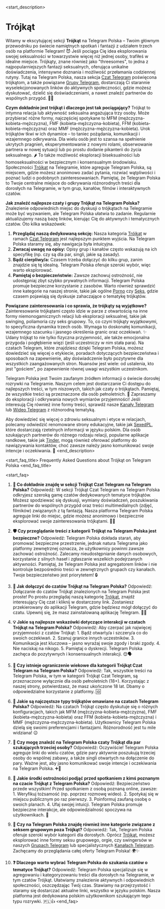 <start_description>
# Trójkąt

Witamy w ekscytującej sekcji **Trójkąt** na Telegram Polska – Twoim głównym przewodniku po świecie namiętnych spotkań i fantazji z udziałem trzech osób na platformie Telegram! 😈 Jeśli pociąga Cię idea eksplorowania swojej seksualności w towarzystwie więcej niż jednej osoby, trafiłeś w idealne miejsce. Trójkąty, znane również jako "threesomes", to jedna z najpopularniejszych fantazji seksualnych, oferująca unikalne doświadczenia, intensywne doznania i możliwość przełamania codziennej rutyny. Tutaj na Telegram Polska, nasza sekcja [Czat Telegram](/czat/) poświęcona trójkątom, a także powiązane [Grupy Telegram](/grupy/), dostarczają Ci starannie wyselekcjonowanych linków do aktywnych społeczności, gdzie możesz dyskutować, dzielić się doświadczeniami, a nawet znaleźć partnerów do wspólnych przygód. 💬🔥

**Czym dokładnie jest trójkąt i dlaczego jest tak pociągający?**
Trójkąt to intymna relacja lub aktywność seksualna angażująca trzy osoby. Może przybierać różne formy, najczęściej spotykane to MFM (mężczyzna-kobieta-mężczyzna), FMF (kobieta-mężczyzna-kobieta), FFM (kobieta-kobieta-mężczyzna) oraz MMF (mężczyzna-mężczyzna-kobieta). Urok trójkątów tkwi w ich dynamice – to taniec pożądania, komunikacji i wzajemnego odkrywania. Dla wielu osób jest to szansa na spełnienie ukrytych pragnień, eksperymentowanie z nowymi rolami, obserwowanie partnera w nowej sytuacji lub po prostu dodanie pikanterii do życia seksualnego. 🌶️ To także możliwość eksploracji biseksualności lub homoseksualności w bezpiecznym i konsensualnym środowisku. Społeczności [Trójkąt](/czat/trojkat/) na Telegramie, które agreguje Telegram Polska, są miejscem, gdzie możesz anonimowo zadać pytania, rozwiać wątpliwości i poznać ludzi o podobnych zainteresowaniach. Pamiętaj, że Telegram Polska to Twoje centralne miejsce do odkrywania różnorodnych treści dla dorosłych na Telegramie, w tym grup, kanałów, filmów i interaktywnych czatów.

**Jak znaleźć najlepsze czaty i grupy Trójkąt na Telegram Polska?**
Znalezienie odpowiednich miejsc do dyskusji o trójkątach na Telegramie może być wyzwaniem, ale Telegram Polska ułatwia to zadanie. Regularnie aktualizujemy naszą bazę linków, kierując Cię do aktywnych i tematycznych czatów. Oto kilka wskazówek:
1.  **Przeglądaj naszą dedykowaną sekcję:** Nasza kategoria [Trójkąt](/czat/trojkat/) w ramach [Czat Telegram](/czat/) jest najlepszym punktem wyjścia. Na Telegram Polska staramy się, aby nawigacja była intuicyjna.
2.  **Zwracaj uwagę na opisy:** Opisy grup i kanałów często wskazują na ich specyfikę (np. czy są dla par, singli, jakie są zasady).
3.  **Bądź cierpliwy/a:** Czasem trzeba dołączyć do kilku grup, zanim znajdzie się tę idealną. Telegram Polska oferuje szeroki wybór, więc warto eksplorować.
4.  **Pamiętaj o bezpieczeństwie:** Zawsze zachowuj ostrożność, nie udostępniaj zbyt szybko prywatnych informacji. Telegram Polska promuje bezpieczne korzystanie z zasobów.
Warto również sprawdzić inne kategorie na naszej stronie, takie jak ogólne [Porno](/czat/porno/) czy [Seks](/czat/seks/), gdzie czasem pojawiają się dyskusje zahaczające o tematykę trójkątów.

**Powiązane zainteresowania i co sprawia, że trójkąty są wyjątkowe?**
Zainteresowanie trójkątami często idzie w parze z otwartością na inne formy niemonogamicznych relacji lub eksploracji seksualnej, takie jak swinging, poliamoria czy seks grupowy. To, co czyni trójkąty wyjątkowymi, to specyficzna dynamika trzech osób. Wymaga to doskonałej komunikacji, wzajemnego szacunku i jasnego określenia granic oraz oczekiwań. ✨ Udany trójkąt to nie tylko fizyczna przyjemność, ale także emocjonalna przygoda i pogłębienie więzi (jeśli uczestniczy w nim stała para). Na czatach Telegram, które znajdziesz dzięki Telegram Polska, możesz dowiedzieć się więcej o etykiecie, poradach dotyczących bezpieczeństwa i sposobach na zapewnienie, aby doświadczenie było pozytywne dla wszystkich zaangażowanych stron. Nuansów jest wiele: od ustalenia, kto jest "gościem", po zapewnienie równej uwagi wszystkim uczestnikom.

Telegram Polska jest Twoim zaufanym źródłem informacji o świecie dorosłej rozrywki na Telegramie. Naszym celem jest dostarczanie Ci dostępu do najlepszych treści, w tym niszowych, takich jak czaty o trójkątach. Pamiętaj, że wszystkie treści są przeznaczone dla osób pełnoletnich. 🔞 Zapraszamy do eksploracji i odkrywania nowych wymiarów przyjemności! Jeśli interesują Cię również inne formy treści, sprawdź nasze [Kanały Telegram](/kanaly/) lub [Wideo Telegram](/wideo/) z różnorodną tematyką.

Aby dowiedzieć się więcej o zdrowiu seksualnym i etyce w relacjach, polecamy odwiedzić renomowane strony edukacyjne, takie jak [SexedPL](https://sexed.pl), które dostarczają rzetelnych informacji w języku polskim. Dla osób szukających partnerów do różnego rodzaju relacji, popularne aplikacje randkowe, takie jak [Tinder](https://tinder.com), mogą również oferować platformy do nawiązywania kontaktów, choć zawsze należy jasno komunikować swoje intencje i oczekiwania. 🚀
<end_description>

<start_faq_title>
Frequently Asked Questions about Trójkąt on Telegram Polska
<end_faq_title>

<start_faq>
1. **🤔 Co dokładnie znajdę w sekcji Trójkąt Czat Telegram na Telegram Polska?**
Odpowiedź: W sekcji Trójkąt Czat Telegram na Telegram Polska odkryjesz szeroką gamę czatów dedykowanych tematyce trójkątów. Możesz spodziewać się dyskusji, wymiany doświadczeń, poszukiwania partnerów do wspólnych przygód oraz treści multimedialnych (zdjęć, filmików) związanych z tą fantazją. Nasza platforma Telegram Polska agreguje linki do miejsc, gdzie możesz anonimowo i bezpiecznie eksplorować swoje zainteresowania trójkątami. 💬🔞

2. **🛡️ Czy przeglądanie treści z kategorii Trójkąt na Telegram Polska jest bezpieczne?**
Odpowiedź: Telegram Polska dokłada starań, aby promować bezpieczne przestrzenie, jednak natura Telegrama jako platformy zewnętrznej oznacza, że użytkownicy powinni zawsze zachować ostrożność. Zalecamy nieudostępnianie danych osobowych, korzystanie z silnych haseł i zgłaszanie wszelkich podejrzanych aktywności. Pamiętaj, że Telegram Polska jest agregatorem linków i nie kontroluje bezpośrednio treści w zewnętrznych grupach czy kanałach. Twoje bezpieczeństwo jest priorytetem! 🔒

3. **🔗 Jak dołączyć do czatów Trójkąt na Telegram Polska?**
Odpowiedź: Dołączanie do czatów Trójkąt znalezionych na Telegram Polska jest proste! Po prostu przeglądaj naszą kategorię [Trójkąt](/czat/trojkat/), znajdź interesujący Cię czat i kliknij w dostarczony link. Zostaniesz przekierowany do aplikacji Telegram, gdzie będziesz mógł dołączyć do czatu. Upewnij się, że masz zainstalowaną aplikację Telegram. 🚀📲

4. **💡 Jakie są najlepsze wskazówki dotyczące interakcji w czatach Trójkąt na Telegram Polska?**
Odpowiedź: Aby czerpać jak najwięcej przyjemności z czatów Trójkąt: 1. Bądź otwarty/a i szczery/a co do swoich oczekiwań. 2. Szanuj granice innych uczestników. 3. Komunikacja jest kluczowa – jasno wyrażaj swoje zgody i braki zgody. 4. Nie naciskaj na nikogo. 5. Pamiętaj o dyskrecji. Telegram Polska zachęca do pozytywnych i konsensualnych interakcji. 😊🗣️

5. **🔞 Czy istnieje ograniczenie wiekowe dla kategorii Trójkąt Czat Telegram na Telegram Polska?**
Odpowiedź: Tak, wszystkie treści na Telegram Polska, w tym w kategorii Trójkąt Czat Telegram, są przeznaczone wyłącznie dla osób pełnoletnich (18+). Korzystając z naszej strony, potwierdzasz, że masz ukończone 18 lat. Dbamy o odpowiedzialne korzystanie z platformy. 🆔

6. **🌈 Jakie są najczęstsze typy trójkątów omawiane na czatach Telegram Polska?**
Odpowiedź: Na czatach Trójkąt często dyskutuje się o różnych konfiguracjach, takich jak MFM (mężczyzna-kobieta-mężczyzna), FMF (kobieta-mężczyzna-kobieta) oraz FFM (kobieta-kobieta-mężczyzna) i MMF (mężczyzna-mężczyzna-kobieta). Użytkownicy Telegram Polska dzielą się swoimi preferencjami i fantazjami. Różnorodność jest tu mile widziana! 😉

7. **💑 Czy mogę znaleźć na Telegram Polska czaty Trójkąt dla par szukających trzeciej osoby?**
Odpowiedź: Oczywiście! Telegram Polska agreguje linki do wielu czatów, gdzie pary aktywnie poszukują trzeciej osoby do wspólnej zabawy, a także singli otwartych na dołączenie do pary. Ważne jest, aby jasno komunikować swoje intencje i oczekiwania na Telegram Polska. ➕👤

8. **🧐 Jakie środki ostrożności podjąć przed spotkaniem z kimś poznanym na czacie Trójkąt z Telegram Polska?**
Odpowiedź: Bezpieczeństwo przede wszystkim! Przed spotkaniem z osobą poznaną online, zawsze: 1. Weryfikuj tożsamość (np. poprzez rozmowę wideo). 2. Spotykaj się w miejscu publicznym po raz pierwszy. 3. Poinformuj zaufaną osobę o swoich planach. 4. Ufaj swojej intuicji. Telegram Polska promuje bezpieczne interakcje, ale odpowiedzialność spoczywa na użytkownikach. 📍

9. **🔄 Czy na Telegram Polska znajdę również inne kategorie związane z seksem grupowym poza Trójkąt?**
Odpowiedź: Tak, Telegram Polska oferuje szeroki wybór kategorii dla dorosłych. Oprócz [Trójkąt](/czat/trojkat/), możesz eksplorować inne formy seksu grupowego, orgie, czy swingersów w naszych [Grupach Telegram](/grupy/) lub specjalistycznych [Kanałach Telegram](/kanaly/). Zachęcamy do przeglądania całej oferty Telegram Polska! 🌍✨

10. **❓ Dlaczego warto wybrać Telegram Polska do szukania czatów o tematyce Trójkąt?**
Odpowiedź: Telegram Polska specjalizuje się w agregowaniu i kategoryzowaniu treści dla dorosłych na Telegramie, w tym czatów Trójkąt. Ułatwiamy znalezienie aktywnych i odpowiednich społeczności, oszczędzając Twój czas. Stawiamy na przejrzystość i staramy się dostarczać aktualne linki, wszystko w języku polskim. Nasza platforma jest dedykowana polskim użytkownikom szukającym tego typu rozrywki. 🇵🇱👍
<end_faq>